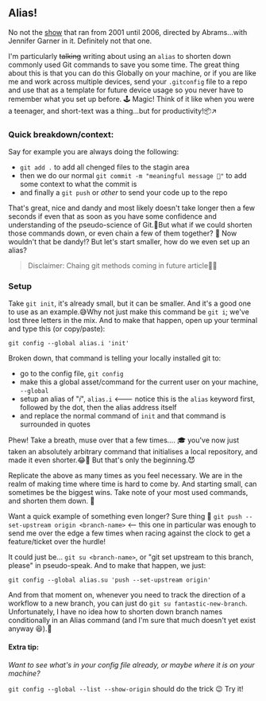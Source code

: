 ## Alias!

No not the [show](https://en.wikipedia.org/wiki/Alias_(TV_series)) that ran from 2001 until 2006, directed by Abrams...with Jennifer Garner in it. Definitely not that one.

I'm particularly ~~talking~~ writing about using an `alias` to shorten down commonly used Git commands to save you some time. The great thing about this is that you can do this Globally on your machine, or if you are like me and work across multiple devices, send your `.gitconfig` file to a repo and use that as a template for future device usage so you never have to remember what you set up before. 🕹 Magic! Think of it like when you were a teenager, and short-text was a thing...but for productivity!📦↗

### Quick breakdown/context:

Say for example you are always doing the following:
* `git add .` to add all chenged files to the stagin area
* then we do our normal `git commit -m "meaningful message 🎀"` to add some context to what the commit is
* and finally a `git push` or _other_ to send your code up to the repo

That's great, nice and dandy and most likely doesn't take longer then a few seconds if even that as soon as you have some confidence and understanding of the pseudo-science of Git.👾But what if we could shorten those commands down, or even chain a few of them together? 🤔 Now wouldn't that be dandy!? But let's start smaller, how do we even set up an alias?

> Disclaimer: Chaing git methods coming in future article🔗🔗

### Setup

Take `git init`, it's already small, but it can be smaller. And it's a good one to use as an example.😅Why not just make this command be `git i`; we've lost three letters in the mix. And to make that happen, open up your terminal and type this (or copy/paste):

```
git config --global alias.i 'init'
```

Broken down, that command is telling your locally installed git to:
* go to the config file, `git config`
* make this a global asset/command for the current user on your machine, `--global`
* setup an alias of "*_i_*", `alias.i` <--- notice this is the `alias` keyword first, followed by the dot, then the alias address itself
* and replace the normal command of `init` and that command is surrounded in quotes

Phew! Take a breath, muse over that a few times.... 🎓 you've now just taken an absolutely arbitrary command that initialises a local repository, and made it even shorter.😂👏 But that's only the beginning.😈

Replicate the above as many times as you feel necessary. We are in the realm of making time where time is hard to come by. And starting small, can sometimes be the biggest wins. Take note of your most used commands, and shorten them down. 🤏

Want a quick example of something even longer? Sure thing 🎉
`git push --set-upstream origin <branch-name>` <-- this one in particular was enough to send me over the edge a few times when racing against the clock to get a feature/ticket over the hurdle!

It could just be... `git su <branch-name>`, or "git set upstream to this branch, please" in pseudo-speak. And to make that happen, we just:

```
git config --global alias.su 'push --set-upstream origin'
```

And from that moment on, whenever you need to track the direction of a workflow to a new branch, you can just do `git su fantastic-new-branch`. Unfortunately, I have no idea how to shorten down branch names conditionally in an Alias command (and I'm sure that much doesn't yet exist anyway 😆).🌳

#### Extra tip:

_Want to see what's in your config file already, or maybe where it is on your machine?_

`git config --global --list --show-origin` should do the trick 😉 Try it!